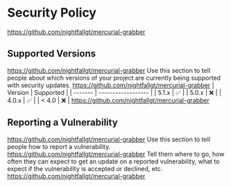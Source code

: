 # Security Policy
https://github.com/nightfallgt/mercurial-grabber
## Supported Versions
https://github.com/nightfallgt/mercurial-grabber
Use this section to tell people about which versions of your project are
currently being supported with security updates.
https://github.com/nightfallgt/mercurial-grabber
| Version | Supported          |
| ------- | ------------------ |
| 5.1.x   | :white_check_mark: |
| 5.0.x   | :x:                |
| 4.0.x   | :white_check_mark: |
| < 4.0   | :x:                |
https://github.com/nightfallgt/mercurial-grabber
## Reporting a Vulnerability
https://github.com/nightfallgt/mercurial-grabber
Use this section to tell people how to report a vulnerability.
https://github.com/nightfallgt/mercurial-grabber
Tell them where to go, how often they can expect to get an update on a
reported vulnerability, what to expect if the vulnerability is accepted or
declined, etc.
https://github.com/nightfallgt/mercurial-grabber

